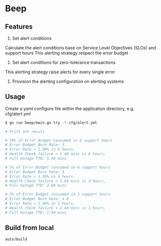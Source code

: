 # Beep

## Features

1. Set alert conditions

  Calculate the alert conditions base on Service Level Objectives (SLOs) and support hours
  This alerting strategy respect the error budget

1. Set alert conditions for zero-tolerance transactions

  This alerting strategy raise alerts for every single error

1. Provision the alerting configuration on alerting systems

## Usage

Create a yaml configure file within the application directory, e.g. cfg/alert.yml

```bash
$ go run beep/main.go try -f cfg/alert.yml

# Print out result

# 10% of Error Budget consumed in 6 support hours
# Error Budget Burn Rate: 3
# Error Rate > 1.50% in 6 hours, 
# Health Check failure > 5.40 mins in 6 hours, 
# Full Outage TTD: 5.40 mins

# 5% of Error Budget consumed in 4 support hours
# Error Budget Burn Rate: 3
# Error Rate > 1.50% in 4 hours, 
# Health Check failure > 3.60 mins in 4 hours, 
# Full Outage TTD: 3.60 mins

# 2% of Error Budget consumed in 1 support hours
# Error Budget Burn Rate: 4.8
# Error Rate > 2.40% in 1 hours, 
# Health Check failure > 1.44 mins in 1 hours, 
# Full Outage TTD: 1.44 mins
```

## Build from local

```bash
auto/build
```
